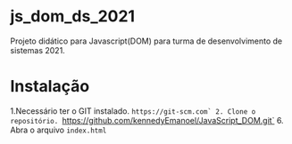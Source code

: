 # js_dom_ds_2021
Projeto didático para Javascript(DOM) para turma de desenvolvimento de sistemas 2021.

# Instalação

1.Necessário ter o GIT instalado.
```https://git-scm.com`
2. Clone o repositório.
```https://github.com/kennedyEmanoel/JavaScript_DOM.git`
6. Abra o arquivo `index.html`
